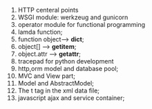 1. HTTP centeral points
2. WSGI module: werkzeug and gunicorn
3. operator module for functional programming
4. lamda function;
5. function object--> __dict__;
6. object[] --> __getitem__;
7. object.attr --> __getattr__;
8. tracepad for python development
9. http,orm model and database pool;
10. MVC and View part;
11. Model and AbstractModel;
12. The t tag in the xml data file;
13. javascript ajax and service container;
